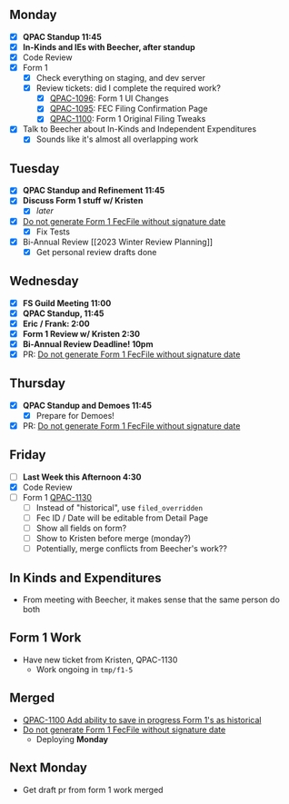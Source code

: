 ## Monday
- [x] **QPAC Standup 11:45**
- [x] **In-Kinds and IEs with Beecher, after standup**
- [x] Code Review
- [x] Form 1
	- [x] Check everything on staging, and dev server
	- [x] Review tickets: did I complete the required work?
		- [x] [QPAC-1096](https://quorumanalytics.atlassian.net/browse/QPAC-1096): Form 1 UI Changes
		- [x] [QPAC-1095](https://quorumanalytics.atlassian.net/browse/QPAC-1095): FEC Filing Confirmation Page
		- [x] [QPAC-1100](https://quorumanalytics.atlassian.net/browse/QPAC-1100): Form 1 Original Filing Tweaks
- [x] Talk to Beecher about In-Kinds and Independent Expenditures
	- [x] Sounds like it's almost all overlapping work

## Tuesday
- [x] **QPAC Standup and Refinement 11:45**
- [x] **Discuss Form 1 stuff w/ Kristen**
	- [x] *later*
- [x] [Do not generate Form 1 FecFile without signature date](https://github.com/QuorumUS/quorum-site/pull/28412)
	- [x] Fix Tests
- [x] Bi-Annual Review [[2023 Winter Review Planning]]
	- [x] Get personal review drafts done

## Wednesday
- [x] **FS Guild Meeting 11:00**
- [x] **QPAC Standup, 11:45**
- [x] **Eric / Frank: 2:00**
- [x] **Form 1 Review w/ Kristen 2:30**
- [x] **Bi-Annual Review Deadline! 10pm**
- [x] PR: [Do not generate Form 1 FecFile without signature date](https://github.com/QuorumUS/quorum-site/pull/28412)

## Thursday
- [x] **QPAC Standup and Demoes 11:45**
	- [x] Prepare for Demoes!
- [x] PR: [Do not generate Form 1 FecFile without signature date](https://github.com/QuorumUS/quorum-site/pull/28412)

## Friday
- [ ] **Last Week this Afternoon 4:30**
- [x] Code Review
- [ ] Form 1 [QPAC-1130](https://quorumanalytics.atlassian.net/browse/QPAC-1130)
	- [ ] Instead of "historical", use `filed_overridden`
	- [ ] Fec ID / Date will be editable from Detail Page
	- [ ] Show all fields on form?
	- [ ] Show to Kristen before merge (monday?)
	- [ ] Potentially, merge conflicts from Beecher's work??

## In Kinds and Expenditures
- From meeting with Beecher, it makes sense that the same person do both

## Form 1 Work
- Have new ticket from Kristen, QPAC-1130
	- Work ongoing in `tmp/f1-5`

## Merged
- [QPAC-1100 Add ability to save in progress Form 1's as historical](https://github.com/QuorumUS/quorum-site/pull/28353)
- [Do not generate Form 1 FecFile without signature date](https://github.com/QuorumUS/quorum-site/pull/28412)
	- Deploying **Monday**

## Next Monday
- Get draft pr from form 1 work merged